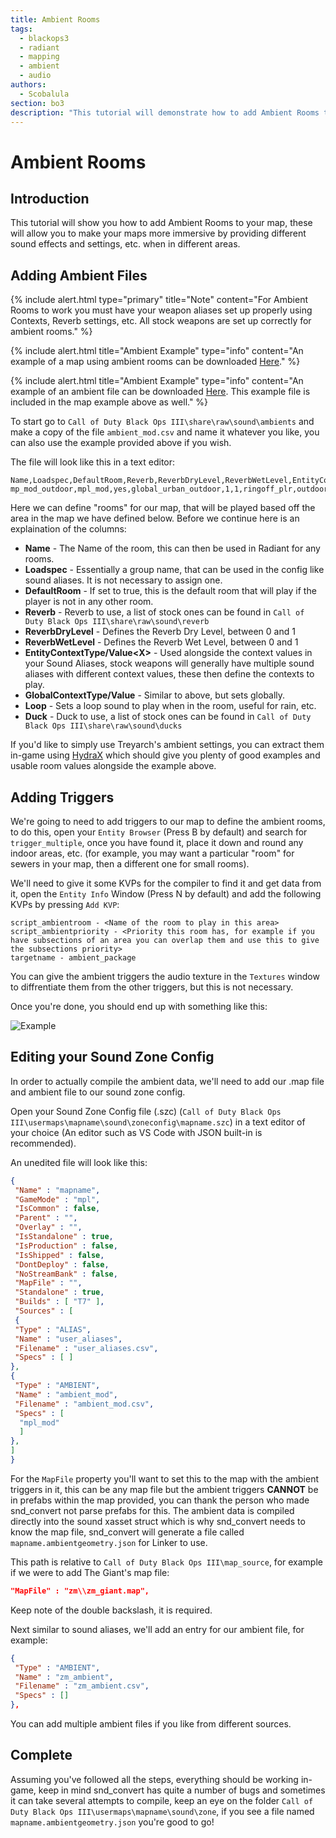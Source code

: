 ```yaml
---
title: Ambient Rooms
tags: 
  - blackops3
  - radiant
  - mapping
  - ambient
  - audio
authors: 
  - Scobalula
section: bo3
description: "This tutorial will demonstrate how to add Ambient Rooms to your map."
---
```


# Ambient Rooms

## Introduction

This tutorial will show you how to add Ambient Rooms to your map, these will allow you to make your maps more immersive by providing different sound effects and settings, etc. when in different areas.

## Adding Ambient Files

{% include alert.html type="primary" title="Note" content="For Ambient Rooms to work you must have your weapon aliases set up properly using Contexts, Reverb settings, etc. All stock weapons are set up correctly for ambient rooms." %}

{% include alert.html title="Ambient Example" type="info" content="An example of a map using ambient rooms can be downloaded [Here](https://mega.nz/file/07wB2YSL#dl3vd5y-DterveyG_89wVacxX57h-JSOkwpwC65Mqgw)." %}

{% include alert.html title="Ambient Example" type="info" content="An example of an ambient file can be downloaded [Here](https://mega.nz/file/A6Zx3aAR#2jU0caM89xsSrJRJ4C5Dy8T6hmGJcxIQwpYWPHeYgBo). This example file is included in the map example above as well." %}

To start go to `Call of Duty Black Ops III\share\raw\sound\ambients` and make a copy of the file `ambient_mod.csv` and name it whatever you like, you can also use the example provided above if you wish.

The file will look like this in a text editor:

```csv
Name,Loadspec,DefaultRoom,Reverb,ReverbDryLevel,ReverbWetLevel,EntityContextType0,EntityContextValue0,EntityContextType1,EntityContextValue1,EntityContextType2,EntityContextValue2,GlobalContextType,GlobalContextValue,Loop,Duck
mp_mod_outdoor,mpl_mod,yes,global_urban_outdoor,1,1,ringoff_plr,outdoor,water,over,,,ringoff_plr,outdoor,,
```

Here we can define "rooms" for our map, that will be played based off the area in the map we have defined below. Before we continue here is an explaination of the columns:

* **Name** - The Name of the room, this can then be used in Radiant for any rooms.
* **Loadspec** - Essentially a group name, that can be used in the config like sound aliases. It is not necessary to assign one.
* **DefaultRoom** - If set to true, this is the default room that will play if the player is not in any other room.
* **Reverb** - Reverb to use, a list of stock ones can be found in `Call of Duty Black Ops III\share\raw\sound\reverb`
* **ReverbDryLevel** - Defines the Reverb Dry Level, between 0 and 1
* **ReverbWetLevel** - Defines the Reverb Wet Level, between 0 and 1
* **EntityContextType/Value\<X\>** - Used alongside the context values in your Sound Aliases, stock weapons will generally have multiple sound aliases with different context values, these then define the contexts to play.
* **GlobalContextType/Value** - Similar to above, but sets globally.
* **Loop** - Sets a loop sound to play when in the room, useful for rain, etc.
* **Duck** - Duck to use, a list of stock ones can be found in `Call of Duty Black Ops III\share\raw\sound\ducks`

If you'd like to simply use Treyarch's ambient settings, you can extract them in-game using [HydraX](https://github.com/Scobalula/HydraX/) which should give you plenty of good examples and usable room values alongside the example above.

## Adding Triggers

We're going to need to add triggers to our map to define the ambient rooms, to do this, open your `Entity Browser` (Press B by default) and search for `trigger_multiple`, once you have found it, place it down and round any indoor areas, etc. (for example, you may want a particular "room" for sewers in your map, then a different one for small rooms).

We'll need to give it some KVPs for the compiler to find it and get data from it, open the `Entity Info` Window (Press N by default) and add the following KVPs by pressing `Add KVP`:

```
script_ambientroom - <Name of the room to play in this area>
script_ambientpriority - <Priority this room has, for example if you have subsections of an area you can overlap them and use this to give the subsections priority>
targetname - ambient_package
```

You can give the ambient triggers the audio texture in the `Textures` window to diffrentiate them from the other triggers, but this is not necessary.

Once you're done, you should end up with something like this:

![Example](https://i.imgur.com/oZc4yP6.jpg)


## Editing your Sound Zone Config

In order to actually compile the ambient data, we'll need to add our .map file and ambient file to our sound zone config.

Open your Sound Zone Config file (.szc) (`Call of Duty Black Ops III\usermaps\mapname\sound\zoneconfig\mapname.szc`) in a text editor of your choice (An editor such as VS Code with JSON built-in is recommended).

An unedited file will look like this:

```json
{
 "Name" : "mapname",
 "GameMode" : "mpl",
 "IsCommon" : false,
 "Parent" : "",
 "Overlay" : "",
 "IsStandalone" : true,
 "IsProduction" : false,
 "IsShipped" : false,
 "DontDeploy" : false,
 "NoStreamBank" : false,
 "MapFile" : "",
 "Standalone" : true,
 "Builds" : [ "T7" ],
 "Sources" : [
 {
 "Type" : "ALIAS",
 "Name" : "user_aliases",
 "Filename" : "user_aliases.csv",
 "Specs" : [ ]
},
{
 "Type" : "AMBIENT",
 "Name" : "ambient_mod",
 "Filename" : "ambient_mod.csv",
 "Specs" : [
  "mpl_mod"
  ]
},
]
}
```

For the `MapFile` property you'll want to set this to the map with the ambient triggers in it, this can be any map file but the ambient triggers **CANNOT** be in prefabs within the map provided, you can thank the person who made snd_convert not parse prefabs for this. The ambient data is compiled directly into the sound xasset struct which is why snd_convert needs to know the map file, snd_convert will generate a file called `mapname.ambientgeometry.json` for Linker to use.

This path is relative to `Call of Duty Black Ops III\map_source`, for example if we were to add The Giant's map file:


```json
"MapFile" : "zm\\zm_giant.map",
```

Keep note of the double backslash, it is required.

Next similar to sound aliases, we'll add an entry for our ambient file, for example:

```json
{
 "Type" : "AMBIENT",
 "Name" : "zm_ambient",
 "Filename" : "zm_ambient.csv",
 "Specs" : []
},
```

You can add multiple ambient files if you like from different sources.

## Complete

Assuming you've followed all the steps, everything should be working in-game, keep in mind snd_convert has quite a number of bugs and sometimes it can take several attempts to compile, keep an eye on the folder `Call of Duty Black Ops III\usermaps\mapname\sound\zone`, if you see a file named `mapname.ambientgeometry.json` you're good to go!
